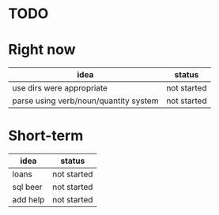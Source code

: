 TODO
======
# Right now
 **idea** | **status**
 --- | --- 
use dirs were appropriate | not started
parse using verb/noun/quantity system | not started 

# Short-term
 **idea** | **status**
 --- | --- 
loans | not started
sql beer | not started 
add help | not started


